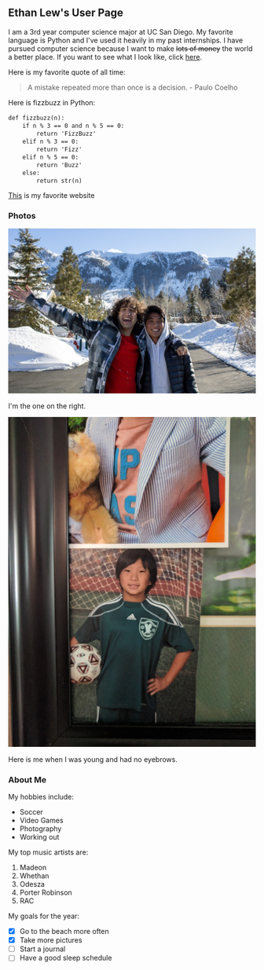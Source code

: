## Ethan Lew's User Page
I am a 3rd year computer science major at UC San Diego. My favorite language is Python and I've used it heavily in my past internships. I have pursued computer science because I want to make ~~lots of money~~ the world a better place. If you want to see what I look like, click [here](#Photos).

Here is my favorite quote of all time:

>A mistake repeated more than once is a decision. - Paulo Coelho

Here is fizzbuzz in Python:
```
def fizzbuzz(n):
    if n % 3 == 0 and n % 5 == 0:
        return 'FizzBuzz'
    elif n % 3 == 0:
        return 'Fizz'
    elif n % 5 == 0:
        return 'Buzz'
    else:
        return str(n)
```

[This](https://www.reddit.com/) is my favorite website

### Photos
![image](https://raw.githubusercontent.com/elew27/UserPage/main/IMG_1804.jpg)

I'm the one on the right.

![image](https://raw.githubusercontent.com/elew27/UserPage/main/IMG_20170820_144939.jpg)

Here is me when I was young and had no eyebrows.

### About Me

My hobbies include:

- Soccer
- Video Games
- Photography
- Working out

My top music artists are:

1. Madeon
2. Whethan
3. Odesza
4. Porter Robinson
5. RAC

My goals for the year:

- [x] Go to the beach more often
- [x] Take more pictures
- [ ] Start a journal
- [ ] Have a good sleep schedule